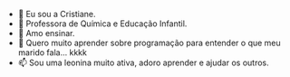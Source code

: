 - 👋 Eu sou a Cristiane.
- 👀 Professora de Química e Educação Infantil.
- 🌱 Amo ensinar.
- 💞️ Quero muito aprender sobre programação para entender o que meu marido fala... kkkk
- 📫 Sou uma leonina muito ativa, adoro aprender e ajudar os outros.

<!---
CrisGabiec/CrisGabiec is a ✨ special ✨ repository because its `README.md` (this file) appears on your GitHub profile.
You can click the Preview link to take a look at your changes.
--->
